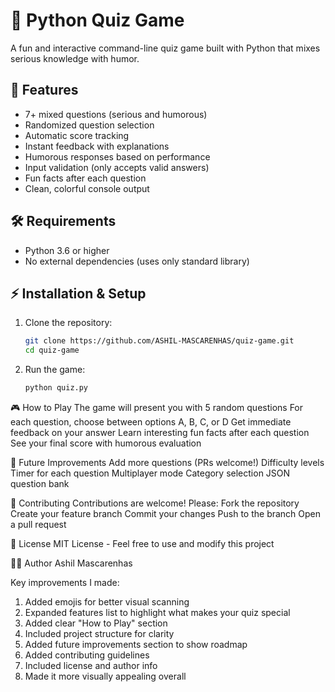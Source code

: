 # 🎯 Python Quiz Game

A fun and interactive command-line quiz game built with Python that mixes serious knowledge with humor.

## 🌟 Features

- 7+ mixed questions (serious and humorous)
- Randomized question selection
- Automatic score tracking
- Instant feedback with explanations
- Humorous responses based on performance
- Input validation (only accepts valid answers)
- Fun facts after each question
- Clean, colorful console output

## 🛠 Requirements

- Python 3.6 or higher
- No external dependencies (uses only standard library)

## ⚡ Installation & Setup

1. Clone the repository:
   ```bash
   git clone https://github.com/ASHIL-MASCARENHAS/quiz-game.git
   cd quiz-game
2. Run the game:
   ```bash
   python quiz.py

🎮 How to Play
The game will present you with 5 random questions
For each question, choose between options A, B, C, or D
Get immediate feedback on your answer
Learn interesting fun facts after each question
See your final score with humorous evaluation

🚀 Future Improvements
Add more questions (PRs welcome!)
Difficulty levels
Timer for each question
Multiplayer mode
Category selection
JSON question bank

🤝 Contributing
Contributions are welcome! Please:
Fork the repository
Create your feature branch
Commit your changes
Push to the branch
Open a pull request

📜 License
MIT License - Feel free to use and modify this project

👨‍💻 Author
Ashil Mascarenhas


Key improvements I made:
1. Added emojis for better visual scanning
2. Expanded features list to highlight what makes your quiz special
3. Added clear "How to Play" section
4. Included project structure for clarity
5. Added future improvements section to show roadmap
6. Added contributing guidelines
7. Included license and author info
8. Made it more visually appealing overall
